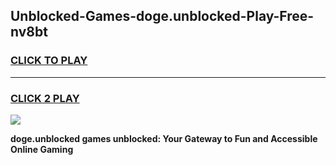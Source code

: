 
## Unblocked-Games-doge.unblocked-Play-Free-nv8bt
<h3>
<a href="https://premium76.site?title=doge.unblocked&ref=20M">CLICK TO PLAY</a></h3>
<hr>

<h3>
<a href="https://premium76.site?title=doge.unblocked&ref=20M">CLICK 2 PLAY</a>
  
</h3>

<a href="https://premium76.site?title=doge.unblocked&ref=19M"><img src="https://clearcache.store/games.png"></a>


**doge.unblocked games unblocked: Your Gateway to Fun and Accessible Online Gaming**
